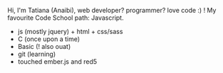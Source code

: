 Hi, I'm Tatiana (Anaibi), web developer? programmer? love code :) !
My favourite Code School path: Javascript.
* js (mostly jquery) + html + css/sass
* C (once upon a time)
* Basic (! also ouat)
* git (learning)
* touched ember.js and red5
